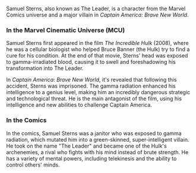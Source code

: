 Samuel Sterns, also known as The Leader, is a character from the Marvel Comics universe and a major villain in *Captain America: Brave New World*.

### In the Marvel Cinematic Universe (MCU)

Samuel Sterns first appeared in the film *The Incredible Hulk* (2008), where he was a cellular biologist who helped Bruce Banner (the Hulk) try to find a cure for his condition. At the end of that movie, Sterns' head was exposed to gamma-irradiated blood, causing it to swell and foreshadowing his transformation into The Leader.

In *Captain America: Brave New World*, it's revealed that following this accident, Sterns was imprisoned. The gamma radiation enhanced his intelligence to a genius level, making him an incredibly dangerous strategic and technological threat. He is the main antagonist of the film, using his intelligence and new abilities to challenge Captain America.

### In the Comics

In the comics, Samuel Sterns was a janitor who was exposed to gamma radiation, which mutated him into a green-skinned, super-intelligent villain. He took on the name "The Leader" and became one of the Hulk's archenemies, a rival who fights with his mind instead of brute strength. He has a variety of mental powers, including telekinesis and the ability to control others' minds.